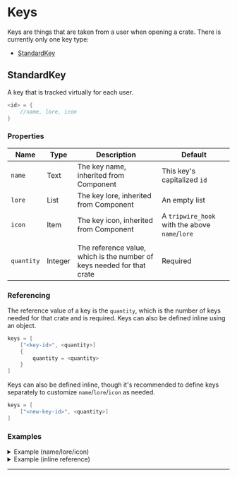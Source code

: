# Keys

Keys are things that are taken from a user when opening a crate. There is
currently only one key type:

 - [StandardKey](#StandardKey)

## StandardKey

A key that is tracked virtually for each user.

```java
<id> = {
    //name, lore, icon
}
```

### Properties

| Name | Type | Description | Default |
| --- | --- | --- | --- |
| `name` | Text | The key name, inherited from Component | This key's capitalized `id` |
| `lore` | List<Text> | The key lore, inherited from Component | An empty list |
| `icon` | Item | The key icon, inherited from Component | A `tripwire_hook` with the above `name`/`lore` |
| |
| `quantity` | Integer | The reference value, which is the number of keys needed for that crate | Required |

### Referencing

The reference value of a key is the `quantity`, which is the number of keys
needed for that crate and is required. Keys can also be defined inline using an
object.

```java
keys = [
    ["<key-id>", <quantity>]
    {
        quantity = <quantity>
    }
]
```

Keys can also be defined inline, though it's recommended to define keys
separately to customize `name`/`lore`/`icon` as needed.

```java
keys = [
    ["<new-key-id>", <quantity>]
]
```

### Examples

<details>
<summary>Example (name/lore/icon)</summary>

A standard key with `name`/`lore`/`icon`. Though the default icon is a
`tripwire_hook`, this adds an enchantment effect for style points.

```java
example = {
    name = "&eExample Key"
    lore = ["&6An example key"]
    icon = {
        type = "minecraft:tripwire_hook"
        enchantments = [
            ["minecraft:fortune", 1]
        ]
    }
}
```
</details>

<details>
<summary>Example (inline reference)</summary>

A key with id `example` defined inline.

> It's recommended to define keys separately to customize `name`/`lore`/`icon`
> as needed, but this example is included here for completion.

```java
keys = [
    ["example", 1]
]
```
</details>

---
